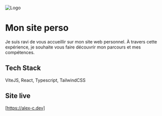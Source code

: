 ![Logo](https://i.ibb.co/kStGthg/Capture-d-e-cran-2023-12-06-a-16-49-48.png)

# Mon site perso

Je suis ravi de vous accueillir sur mon site web personnel. À travers cette expérience, je souhaite vous faire découvrir mon parcours et mes compétences.

## Tech Stack

ViteJS, React, Typescript, TailwindCSS

## Site live

[https://alex-c.dev]
